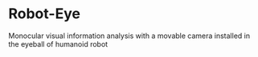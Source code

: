 # Robot-Eye
Monocular visual information analysis with a movable camera installed in the eyeball of humanoid robot
